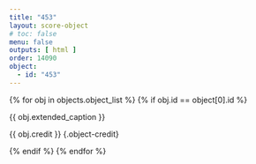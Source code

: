 ```yaml
---
title: "453"
layout: score-object
# toc: false
menu: false
outputs: [ html ]
order: 14090
object:
  - id: "453"
---
```


{% for obj in objects.object_list %}
{% if obj.id == object[0].id %}

{{ obj.extended_caption }}

{{ obj.credit }} {.object-credit}

{% endif %}
{% endfor %}
